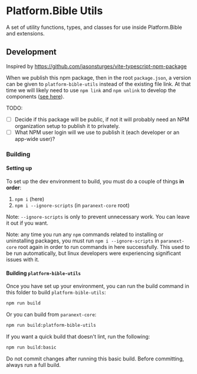 # Platform.Bible Utils

A set of utility functions, types, and classes for use inside Platform.Bible and extensions.

## Development

Inspired by https://github.com/jasonsturges/vite-typescript-npm-package

When we publish this npm package, then in the root `package.json`, a version can be given to `platform-bible-utils` instead of the existing file link. At that time we will likely need to use `npm link` and `npm unlink` to develop the components ([see here](https://github.com/jasonsturges/vite-typescript-npm-package#development)).

TODO:

- [ ] Decide if this package will be public, if not it will probably need an NPM organization setup to publish it to privately.
- [ ] What NPM user login will we use to publish it (each developer or an app-wide user)?

### Building

#### Setting up

To set up the dev environment to build, you must do a couple of things **in order**:

1. `npm i` (here)
2. `npm i --ignore-scripts` (in `paranext-core` root)

Note: `--ignore-scripts` is only to prevent unnecessary work. You can leave it out if you want.

Note: any time you run any `npm` commands related to installing or uninstalling packages, you must
run `npm i --ignore-scripts` in `paranext-core` root again in order to run commands in here
successfully. This used to be run automatically, but linux developers were experiencing significant
issues with it.

#### Building `platform-bible-utils`

Once you have set up your environment, you can run the build command in this folder to build `platform-bible-utils`:

```bash
npm run build
```

Or you can build from `paranext-core`:

```bash
npm run build:platform-bible-utils
```

If you want a quick build that doesn't lint, run the following:

```bash
npm run build:basic
```

Do not commit changes after running this basic build. Before committing, always run a full build.
